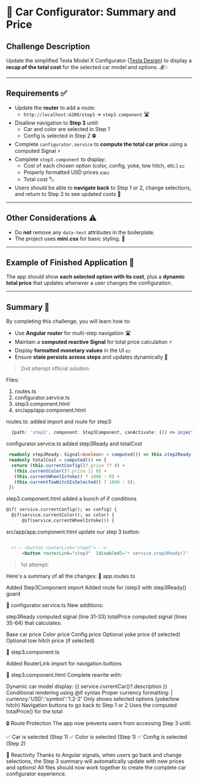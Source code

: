 # 🚗 Car Configurator: Summary and Price

## Challenge Description
Update the simplified Tesla Model X Configurator ([Tesla Design](https://www.tesla.com/modelx/design)) to display a **recap of the total cost** for the selected car model and options. 💰✨

---

## Requirements ✅
- Update the **router** to add a route:
  - `http://localhost:4200/step3` → `step3.component` 🛣️
- Disallow navigation to **Step 3** until:
  - Car and color are selected in Step 1  
  - Config is selected in Step 2 ⛔
- Complete `configurator.service` to **compute the total car price** using a computed Signal ⚡
- Complete `step3.component` to display:
  - Cost of each chosen option (color, config, yoke, tow hitch, etc.) 💵
  - Properly formatted USD prices 💵💵
  - Total cost 🏷️
- Users should be able to **navigate back** to Step 1 or 2, change selections, and return to Step 3 to see updated costs 🔄

---

## Other Considerations ⚠️
- Do **not** remove any `data-test` attributes in the boilerplate.
- The project uses **mini.css** for basic styling. 🎨

---

## Example of Finished Application 🎉
The app should show **each selected option with its cost**, plus a **dynamic total price** that updates whenever a user changes the configuration.

---

## Summary 📝
By completing this challenge, you will learn how to:  
- Use **Angular router** for multi-step navigation 🛣️  
- Maintain a **computed reactive Signal** for total price calculation ⚡  
- Display **formatted monetary values** in the UI 💵  
- Ensure **state persists across steps** and updates dynamically 🔄

> 2nd attempt official solution: 

Files:
1. routes.ts
2. configurator.service.ts
3. step3.component.html
4. src/app/app.component.html

routes.ts:
added import and route for step3: 
```ts
  {path: 'step3', component: Step3Component, canActivate: [() => inject(ConfiguratorService).step3Ready()]}
```

configurator.service.ts
added step3Ready and totalCost
```ts
 readonly step3Ready: Signal<boolean> = computed(() => this.step2Ready() && this.currentConfig() != undefined);
 readonly totalCost = computed(() => {
  return (this.currentConfig()?.price ?? 0) +
   (this.currentColor()?.price || 0) +
   (this.currentWheelIsYoke() ? 1000 : 0) +
   (this.currentTowHitchIsSelected() ? 1000 : 0);
 })
 ```

step3.component.html 
added a bunch of if conditions 
```html
@if( service.currentConfig(); as config) {
  @if(service.currentColor(); as color) {
      @if(service.currentWheelIsYoke()) {

```

src/app/app.component.html
update our step 3 button:
```html

  <!-- <button routerLink="step3"> -->
      <button routerLink="step3"  [disabled]="! service.step3Ready()"
```

> 1st attempt: 

Here's a summary of all the changes:
📁 app.routes.ts

Added Step3Component import
Added route for /step3 with step3Ready() guard

📁 configurator.service.ts
New additions:

step3Ready computed signal (line 31-33)
totalPrice computed signal (lines 35-64) that calculates:

Base car price
Color price
Config price
Optional yoke price (if selected)
Optional tow hitch price (if selected)



📁 step3.component.ts

Added RouterLink import for navigation buttons

📁 step3.component.html
Complete rewrite with:

Dynamic car model display: {{ service.currentCar()?.description }}
Conditional rendering using @if syntax
Proper currency formatting: | currency:'USD':'symbol':'1.2-2'
Only shows selected options (yoke/tow hitch)
Navigation buttons to go back to Step 1 or 2
Uses the computed totalPrice() for the total

🔒 Route Protection
The app now prevents users from accessing Step 3 until:

✅ Car is selected (Step 1)
✅ Color is selected (Step 1)
✅ Config is selected (Step 2)

🔄 Reactivity
Thanks to Angular signals, when users go back and change selections, the Step 3 summary will automatically update with new prices and options!
All files should now work together to create the complete car configurator experience.